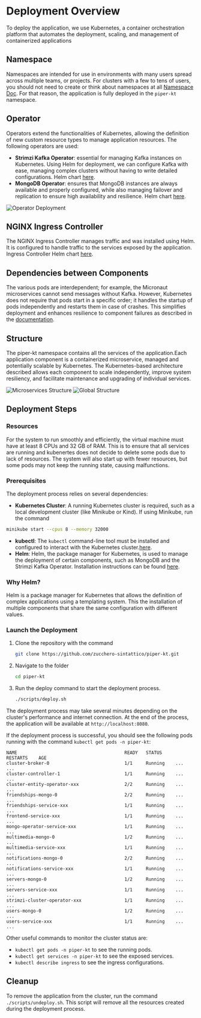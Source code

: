# Deployment Overview

To deploy the application, we use Kubernetes, a container orchestration platform that automates the deployment, scaling, and management of containerized applications

## Namespace

Namespaces are intended for use in environments with many users spread across multiple teams, or projects. For clusters with a few to tens of users, you should not need to create or think about namespaces at all [Namespace Doc](https://kubernetes.io/docs/concepts/overview/working-with-objects/namespaces/). For that reason, the application is fully deployed in the `piper-kt` namespace.

## Operator

Operators extend the functionalities of Kubernetes, allowing the definition of new custom resource types to manage application resources. The following operators are used:

- **Strimzi Kafka Operator**: essential for managing Kafka instances on Kubernetes. Using Helm for deployment, we can configure Kafka with ease, managing complex clusters without having to write detailed configurations.  Helm chart [here](https://github.com/strimzi/strimzi-kafka-operator/tree/main/helm-charts/helm3/strimzi-kafka-operator).
- **MongoDB Operator**: ensures that MongoDB instances are always available and properly configured, while also managing failover and replication to ensure high availability and resilience. Helm chart [here](https://github.com/mongodb/helm-charts/tree/6ddf86b1b00cdd807840de36fc97b91466ee6981/charts/community-operator).

![Operator Deployment](img/schema-Operator.jpg)

## NGINX Ingress Controller

The NGINX Ingress Controller manages traffic and was installed using Helm. It is configured to handle traffic to the services exposed by the application. Ingress Controller Helm chart [here](https://github.com/kubernetes/ingress-nginx/tree/main/charts/ingress-nginx).

## Dependencies between Components

The various pods are interdependent; for example, the Micronaut microservices cannot send messages without Kafka. However, Kubernetes does not require that pods start in a specific order; it handles the startup of pods independently and restarts them in case of crashes. This simplifies deployment and enhances resilience to component failures as described in the [documentation](https://kubernetes.io/docs/concepts/overview/).

## Structure

The piper-kt namespace contains all the services of the application.Each application component is a containerized microservice, managed and potentially scalable by Kubernetes.
The Kubernetes-based architecture described allows each component to scale independently, improve system resiliency, and facilitate maintenance and upgrading of individual services.

![Microservices Structure](img/schema-deploy.jpg)
![Global Structure](img/schema-Global%20Structure%20Services.jpg)

## Deployment Steps

### Resources

For the system to run smoothly and efficiently, the virtual machine must have at least 8 CPUs and 32 GB of RAM. This is to ensure that all services are running and kubenertes does not decide to delete some pods due to lack of resources. The system will also start up with fewer resources, but some pods may not keep the running state, causing malfunctions.

### Prerequisites

The deployment process relies on several dependencies:

- **Kubernetes Cluster**: A running Kubernetes cluster is required, such as a local development cluster (like Minikube or Kind). If using Minikube, run the command 

```bash
minikube start --cpus 8 --memory 32000
```

- **kubectl**: The `kubectl` command-line tool must be installed and configured to interact with the Kubernetes cluster.[here](https://kubernetes.io/docs/tasks/tools/).
- **Helm**: Helm, the package manager for Kubernetes, is used to manage the deployment of certain components, such as MongoDB and the Strimzi Kafka Operator. Installation instructions can be found [here](https://helm.sh/docs/intro/install/).

### Why Helm?

Helm is a package manager for Kubernetes that allows the definition of complex applications using a templating system. This the installation of multiple components that share the same configuration with different values.

### Launch the Deployment

1. Clone the repository with the command

    ```bash
    git clone https://github.com/zucchero-sintattico/piper-kt.git
    ```

2. Navigate to the folder

    ```bash
    cd piper-kt
    ```

3. Run the deploy command to start the deployment process.

    ```bash
    ./scripts/deploy.sh
    ```

The deployment process may take several minutes depending on the cluster's performance and internet connection. At the end of the process, the application will be available at `http://localhost:8080`.

If the deployment process is successful, you should see the following pods running with the command `kubectl get pods -n piper-kt`:

```shell
NAME                                        READY   STATUS     RESTARTS    AGE
cluster-broker-0                            1/1     Running    ...         ...
cluster-controller-1                        1/1     Running    ...         ...
cluster-entity-operator-xxx                 2/2     Running    ...         ...
friendships-mongo-0                         2/2     Running    ...         ...
friendships-service-xxx                     1/1     Running    ...         ...
frontend-service-xxx                        1/1     Running    ...         ...
mongo-operator-service-xxx                  1/1     Running    ...         ...
multimedia-mongo-0                          1/2     Running    ...         ...
multimedia-service-xxx                      1/1     Running    ...         ...
notifications-mongo-0                       2/2     Running    ...         ...
notifications-service-xxx                   1/1     Running    ...         ...
servers-mongo-0                             1/2     Running    ...         ...
servers-service-xxx                         1/1     Running    ...         ...
strimzi-cluster-operator-xxx                1/1     Running    ...         ...
users-mongo-0                               1/2     Running    ...         ...
users-service-xxx                           1/1     Running    ...         ...
```

Other useful commands to monitor the cluster status are:

- `kubectl get pods -n piper-kt` to see the running pods.
- `kubectl get services -n piper-kt` to see the exposed services.
- `kubectl describe ingress` to see the ingress configurations.

## Cleanup

To remove the application from the cluster, run the command `./scripts/undeploy.sh`. This script will remove all the resources created during the deployment process.
